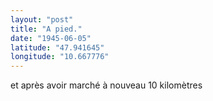 ```yaml
---
layout: "post"
title: "A pied."
date: "1945-06-05"
latitude: "47.941645"
longitude: "10.667776"
---
```


et après avoir marché à nouveau 10 kilomètres


<div class="histoire"></div>

<div class="commentaire"></div>